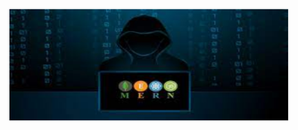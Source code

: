 <img width=500px height=200 src="https://github.com/AkankshaGaonkar/MERN_Stack/blob/main/Mern.jpg">
